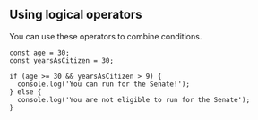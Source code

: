 ## Using logical operators

You can use these operators to combine conditions.

```
const age = 30;
const yearsAsCitizen = 30;

if (age >= 30 && yearsAsCitizen > 9) {
  console.log('You can run for the Senate!');
} else {
  console.log('You are not eligible to run for the Senate');
}
```
